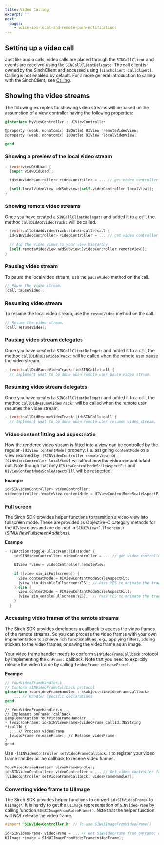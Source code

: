 ```yaml
---
title: Video Calling
excerpt: ''
next:
  pages:
    - voice-ios-local-and-remote-push-notifications
---
```

## Setting up a video call

Just like audio calls, video calls are placed through the `SINCallClient` and events are received using the `SINCallClientDelegate`. The call client is owned by the SinchClient and accessed using `[sinchClient callClient]`. Calling is not enabled by default.
For a more general introduction to calling with the SinchClient, see [Calling](doc:voice-ios-calling).

## Showing the video streams

The following examples for showing video streams will be based on the assumption of a view controller having the following properties:
```objectivec
@interface MyViewController : UIViewController

@property (weak, nonatomic) IBOutlet UIView *remoteVideoView;
@property (weak, nonatomic) IBOutlet UIView *localVideoView;

@end
```


### Showing a preview of the local video stream
```objectivec
- (void)viewDidLoad {
  [super viewDidLoad];

  id<SINVideoController> videoController = ... // get video controller from SINClient.

  [self.localVideoView addSubview:[self.videoController localView]];
}
```


### Showing remote video streams

Once you have created a `SINCallClientDelegate` and added it to a call, the method `callDidAddVideoTrack:` will be called.
```objectivec
- (void)callDidAddVideoTrack:(id<SINCall>)call {
  id<SINVideoController> videoController = ... // get video controller from SINClient.

  // Add the video views to your view hierarchy
  [self.remoteVideoView addSubview:[videoController remoteView]];
}
```


### Pausing video stream

To pause the local video stream, use the `pauseVideo` method on the call.
```objectivec
// Pause the video stream.
[call pauseVideo];
```


### Resuming video stream
To resume the local video stream, use the `resumeVideo` method on the call.
```objectivec
// Resume the video stream.
[call resumeVideo];
```


### Pausing video stream delegates

Once you have created a `SINCallClientDelegate` and added it to a call, the method `callDidPauseVideoTrack:` will be called when the remote user pause the video stream.
```objectivec
- (void)callDidPauseVideoTrack:(id<SINCall>)call {
  // Implement what to be done when remote user pause video stream.
```


### Resuming video stream delegates

Once you have created a `SINCallClientDelegate` and added it to a call, the method `callDidResumeVideoTrack:` will be called when the remote user resumes the video stream.
```objectivec
- (void)callDidResumeVideoTrack:(id<SINCall>)call {
  // Implement what to be done when remote user resumes video stream.
```


### Video content fitting and aspect ratio

How the rendered video stream is fitted into a view can be controlled by the regular `-[UIView contentMode]` property. I.e. assigning `contentMode` on a view returned by `-[SINVideoController remoteView]` or `-[SINVideoController localView]` will affect how the video content is laid out. Note though that only `UIViewContentModeScaleAspectFit` and `UIViewContentModeScaleAspectFill` will be respected.

**Example**
```objectivec
id<SINVideoController> videoController;
videocontroller.remoteView.contentMode = UIViewContentModeScaleAspectFill;
```


### Full screen

The Sinch SDK provides helper functions to transition a video view into fullscreen mode. These are provided as Objective-C category methods for the `UIView` class and are defined in `SINUIView+Fullscreen.h` (*SINUIViewFullscreenAdditions*).

**Example**
```objectivec
- (IBAction)toggleFullscreen:(id)sender {
    id<SINVideoController> videoController = ... // get video controller from SINClient.

    UIView *view = videoController.remoteView;

    if ([view sin_isFullscreen]) {
      view.contentMode = UIViewContentModeScaleAspectFit;
      [view sin_disableFullscreen:YES]; // Pass YES to animate the transition
    } else {
      view.contentMode = UIViewContentModeScaleAspectFill;
      [view sin_enableFullscreen:YES];  // Pass YES to animate the transition
    }
  }
```


### Accessing video frames of the remote streams

The Sinch SDK provides developers a callback to access the video frames of the remote streams. So you can process the video frames with your own implementation to achieve rich functionalities, e.g., applying filters, adding stickers to the video frames, or saving the video frame as an image.

Your video frame handler needs to conform `SINVideoFrameCallback` protocol by implementing the `onFrame:` callback. Note that you need to explicitly release the video frame by calling `[videoFrame releaseFrame]`.

**Example**
```objectivec
// YourVideoFrameHandler.h
// Conform SINVideoFrameCallback protocol
@interface YourVideoFrameHandler : NSObject<SINVideoFrameCallback>
    ... // Handler specific declarations
@end
```

``` sourceCode objectivec
// YourVideoFrameHandler.m
// Implement onFrame: callback
@implementation YourVideoFrameHandler
- (void)onFrame:(id<SINVideoFrame>)videoFrame callId:(NSString *)callId {
  ... // Process videoFrame
  [videoFrame releaseFrame]; // Release videoFrame
}
@end
```


Use `-[SINVideoController setVideoFrameCallback:]` to register your video frame handler as the callback to receive video frames.

```objectivec
YourVideoFrameHandler* videoFrameHandler;
id<SINVideoController> videoController = ... // Get video controller from SINClient.
[videoController setVideoFrameCallback: videoFrameHandler];
```


### Converting video frame to UIImage

The Sinch SDK provides helper functions to convert `id<SINVideoFrame>` to `UIImage*`. It is handy to get the `UIImage` representation of `SINVideoFrame` by calling function `SINUIImageFromVideoFrame()`. Note that the helper function will *NOT* release the video frame.
```objectivec
#import "SINVideoController.h" // To use SINUIImageFromVideoFrame()

id<SINVideoFrame> videoFrame = ... // Get SINVideoFrame from onFrame: callback
UIImage *image = SINUIImageFromVideoFrame(videoFrame);
```
